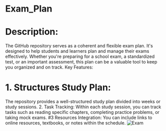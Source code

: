 # Exam_Plan
# Description:
The GitHub repository serves as a coherent and flexible exam plan. It's designed to help students and learners plan and manage their exams effectively. Whether you're preparing for a school exam, a standardized test, or an important assessment, this plan can be a valuable tool to keep you organized and on track.
Key Features:
# 1. Structures Study Plan:
The repository provides a well-structured study plan divided into weeks or study sessions.
2. Task Tracking:
Within each study session, you can track tasks such as reading specific chapters, completing practice problems, or taking mock exams.
#3 Resources Integration:
You can include links to online resources, textbooks, or notes within the schedule.
![Exam](https://github.com/BeSingular123/Exam_Plan/assets/144653797/be429370-e716-493f-8bdd-c0d86c4bafa4)
